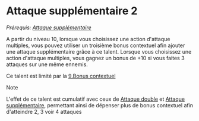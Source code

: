 # Attaque supplémentaire 2
*Prérequis: [Attaque supplémentaire](Attaque%20supplémentaire.md)* 


A partir du niveau 10, lorsque vous choisissez une action d'attaque multiples,  vous pouvez utiliser un troisième bonus contextuel afin ajouter une attaque supplémentaire grâce à ce talent.
Lorsque vous choisissez une action d'attaque multiples, vous gagnez un bonus de +10 si vous faites 3 attaques sur une même ennemis.

Ce talent est limité par la [9.Bonus contextuel](../../../../1.Regles%20generales/1.Regles%20de%20jeu/1.Base/9.Bonus%20contextuel.md)

>[!note]
>L'effet de ce talent est cumulatif avec ceux de [Attaque double](Attaque%20double.md) et [Attaque supplémentaire](Attaque%20supplémentaire.md), permettant ainsi de dépenser plus de bonus contextuel afin d'atteindre 2, 3 voir 4 attaques
